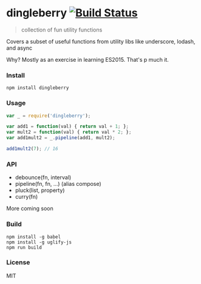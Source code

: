 # dingleberry [![Build Status](https://travis-ci.org/prestonp/dingleberry.svg?branch=master)](https://travis-ci.org/prestonp/dingleberry)

> collection of fun utility functions

Covers a subset of useful functions from utility libs like underscore, lodash, and async

Why? Mostly as an exercise in learning ES2015. That's p much it.

### Install

```shell
npm install dingleberry
```

### Usage

```js
var _ = require('dingleberry');

var add1 = function(val) { return val + 1; };
var mult2 = function(val) { return val * 2; };
var add1mult2 = _.pipeline(add1, mult2);

add1mult2(7); // 16
```

### API

* debounce(fn, interval)
* pipeline(fn, fn, ...) (alias compose)
* pluck(list, property)
* curry(fn)

More coming soon

### Build

```shell
npm install -g babel
npm install -g uglify-js
npm run build
```

### License

MIT
